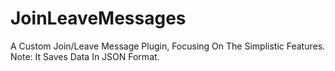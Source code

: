 # JoinLeaveMessages
A Custom Join/Leave Message Plugin, Focusing On The Simplistic Features. Note: It Saves Data In JSON Format.
